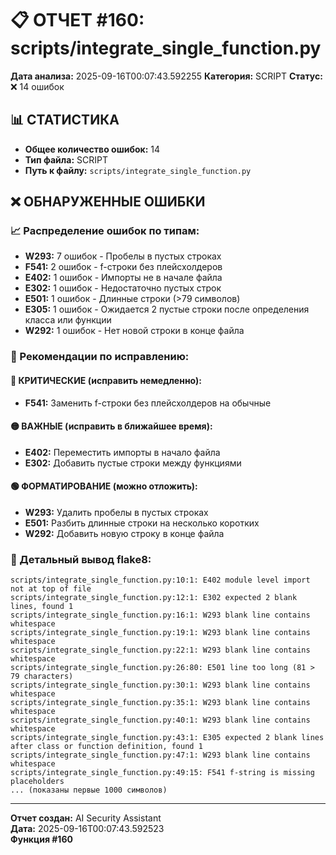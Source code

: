 # 📋 ОТЧЕТ #160: scripts/integrate_single_function.py

**Дата анализа:** 2025-09-16T00:07:43.592255
**Категория:** SCRIPT
**Статус:** ❌ 14 ошибок

## 📊 СТАТИСТИКА

- **Общее количество ошибок:** 14
- **Тип файла:** SCRIPT
- **Путь к файлу:** `scripts/integrate_single_function.py`

## ❌ ОБНАРУЖЕННЫЕ ОШИБКИ

### 📈 Распределение ошибок по типам:

- **W293:** 7 ошибок - Пробелы в пустых строках
- **F541:** 2 ошибок - f-строки без плейсхолдеров
- **E402:** 1 ошибок - Импорты не в начале файла
- **E302:** 1 ошибок - Недостаточно пустых строк
- **E501:** 1 ошибок - Длинные строки (>79 символов)
- **E305:** 1 ошибок - Ожидается 2 пустые строки после определения класса или функции
- **W292:** 1 ошибок - Нет новой строки в конце файла

### 🎯 Рекомендации по исправлению:

#### 🔴 КРИТИЧЕСКИЕ (исправить немедленно):
- **F541:** Заменить f-строки без плейсхолдеров на обычные

#### 🟡 ВАЖНЫЕ (исправить в ближайшее время):
- **E402:** Переместить импорты в начало файла
- **E302:** Добавить пустые строки между функциями

#### 🟢 ФОРМАТИРОВАНИЕ (можно отложить):
- **W293:** Удалить пробелы в пустых строках
- **E501:** Разбить длинные строки на несколько коротких
- **W292:** Добавить новую строку в конце файла

### 📝 Детальный вывод flake8:

```
scripts/integrate_single_function.py:10:1: E402 module level import not at top of file
scripts/integrate_single_function.py:12:1: E302 expected 2 blank lines, found 1
scripts/integrate_single_function.py:16:1: W293 blank line contains whitespace
scripts/integrate_single_function.py:19:1: W293 blank line contains whitespace
scripts/integrate_single_function.py:22:1: W293 blank line contains whitespace
scripts/integrate_single_function.py:26:80: E501 line too long (81 > 79 characters)
scripts/integrate_single_function.py:30:1: W293 blank line contains whitespace
scripts/integrate_single_function.py:35:1: W293 blank line contains whitespace
scripts/integrate_single_function.py:40:1: W293 blank line contains whitespace
scripts/integrate_single_function.py:43:1: E305 expected 2 blank lines after class or function definition, found 1
scripts/integrate_single_function.py:47:1: W293 blank line contains whitespace
scripts/integrate_single_function.py:49:15: F541 f-string is missing placeholders
... (показаны первые 1000 символов)
```

---
**Отчет создан:** AI Security Assistant  
**Дата:** 2025-09-16T00:07:43.592523  
**Функция #160**
